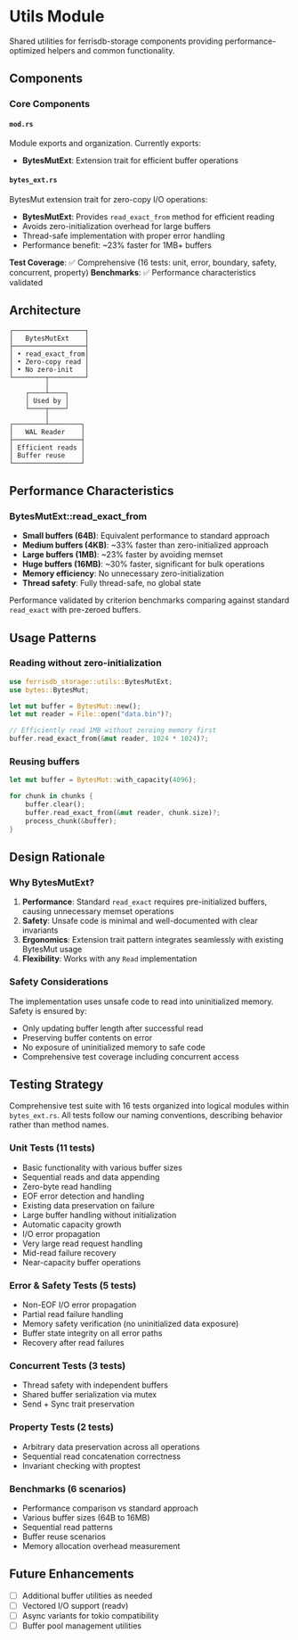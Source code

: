 # Utils Module

Shared utilities for ferrisdb-storage components providing performance-optimized helpers and common functionality.

## Components

### Core Components

#### `mod.rs`
Module exports and organization. Currently exports:
- **BytesMutExt**: Extension trait for efficient buffer operations

#### `bytes_ext.rs`
BytesMut extension trait for zero-copy I/O operations:
- **BytesMutExt**: Provides `read_exact_from` method for efficient reading
- Avoids zero-initialization overhead for large buffers
- Thread-safe implementation with proper error handling
- Performance benefit: ~23% faster for 1MB+ buffers

**Test Coverage**: ✅ Comprehensive (16 tests: unit, error, boundary, safety, concurrent, property)
**Benchmarks**: ✅ Performance characteristics validated

## Architecture

```
┌──────────────────┐
│   BytesMutExt    │
├──────────────────┤
│ • read_exact_from│
│ • Zero-copy read │
│ • No zero-init   │
└────────┬─────────┘
         │
    ┌────┴────┐
    │ Used by │
    └────┬────┘
         │
┌────────┴────────┐
│   WAL Reader    │
├─────────────────┤
│ Efficient reads │
│ Buffer reuse    │
└─────────────────┘
```

## Performance Characteristics

### BytesMutExt::read_exact_from

- **Small buffers (64B)**: Equivalent performance to standard approach
- **Medium buffers (4KB)**: ~33% faster than zero-initialized approach  
- **Large buffers (1MB)**: ~23% faster by avoiding memset
- **Huge buffers (16MB)**: ~30% faster, significant for bulk operations
- **Memory efficiency**: No unnecessary zero-initialization
- **Thread safety**: Fully thread-safe, no global state

Performance validated by criterion benchmarks comparing against standard `read_exact` with pre-zeroed buffers.

## Usage Patterns

### Reading without zero-initialization
```rust
use ferrisdb_storage::utils::BytesMutExt;
use bytes::BytesMut;

let mut buffer = BytesMut::new();
let mut reader = File::open("data.bin")?;

// Efficiently read 1MB without zeroing memory first
buffer.read_exact_from(&mut reader, 1024 * 1024)?;
```

### Reusing buffers
```rust
let mut buffer = BytesMut::with_capacity(4096);

for chunk in chunks {
    buffer.clear();
    buffer.read_exact_from(&mut reader, chunk.size)?;
    process_chunk(&buffer);
}
```

## Design Rationale

### Why BytesMutExt?

1. **Performance**: Standard `read_exact` requires pre-initialized buffers, causing unnecessary memset operations
2. **Safety**: Unsafe code is minimal and well-documented with clear invariants
3. **Ergonomics**: Extension trait pattern integrates seamlessly with existing BytesMut usage
4. **Flexibility**: Works with any `Read` implementation

### Safety Considerations

The implementation uses unsafe code to read into uninitialized memory. Safety is ensured by:
- Only updating buffer length after successful read
- Preserving buffer contents on error
- No exposure of uninitialized memory to safe code
- Comprehensive test coverage including concurrent access

## Testing Strategy

Comprehensive test suite with 16 tests organized into logical modules within `bytes_ext.rs`. All tests follow our naming conventions, describing behavior rather than method names.

### Unit Tests (11 tests)
- Basic functionality with various buffer sizes
- Sequential reads and data appending
- Zero-byte read handling
- EOF error detection and handling
- Existing data preservation on failure
- Large buffer handling without initialization
- Automatic capacity growth
- I/O error propagation
- Very large read request handling
- Mid-read failure recovery
- Near-capacity buffer operations

### Error & Safety Tests (5 tests)
- Non-EOF I/O error propagation
- Partial read failure handling
- Memory safety verification (no uninitialized data exposure)
- Buffer state integrity on all error paths
- Recovery after read failures

### Concurrent Tests (3 tests)
- Thread safety with independent buffers
- Shared buffer serialization via mutex
- Send + Sync trait preservation

### Property Tests (2 tests)
- Arbitrary data preservation across all operations
- Sequential read concatenation correctness
- Invariant checking with proptest

### Benchmarks (6 scenarios)
- Performance comparison vs standard approach
- Various buffer sizes (64B to 16MB)
- Sequential read patterns
- Buffer reuse scenarios
- Memory allocation overhead measurement

## Future Enhancements

- [ ] Additional buffer utilities as needed
- [ ] Vectored I/O support (readv)
- [ ] Async variants for tokio compatibility
- [ ] Buffer pool management utilities